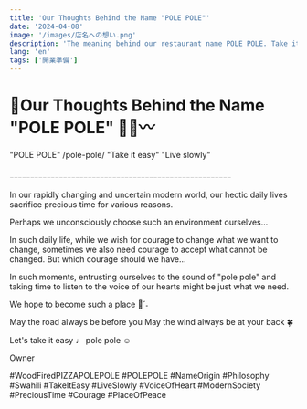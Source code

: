 ```yaml
---
title: 'Our Thoughts Behind the Name "POLE POLE"'
date: '2024-04-08'
image: '/images/店名への想い.png'
description: 'The meaning behind our restaurant name POLE POLE. Take it easy, live slowly - a message for those living in our modern world.'
lang: 'en'
tags: ['開業準備']
---
```


# 🍕Our Thoughts Behind the Name "POLE POLE" ✍🏻〰️

"POLE POLE" /pole-pole/
"Take it easy" "Live slowly"　

𓐄𓐄𓐄𓐄𓐄𓐄𓐄𓐄𓐄𓐄𓐄𓐄𓐄𓐄𓐄𓐄𓐄𓐄𓐄𓐄𓐄𓐄𓐄𓐄𓐄𓐄𓐄𓐄𓐄𓐄𓐄𓐄𓐄𓐄𓐄𓐄𓐄𓐄𓐄𓐄𓐄𓐄𓐄𓐄𓐄𓐄𓐄𓐄𓐄𓐄𓐄𓐄𓐄𓐄

In our rapidly changing
and uncertain modern world,
our hectic daily lives
sacrifice precious time
for various reasons.

Perhaps
we unconsciously choose
such an environment ourselves...

In such daily life,
while we wish for courage to change
what we want to change,
sometimes we also need courage
to accept what cannot be changed.
But which courage should we have...
 
In such moments, entrusting ourselves to the sound of "pole pole"
and taking time to listen to the voice of our hearts
might be just what we need.

We hope to become such a place 🌳ˊ˗

May the road always be before you
May the wind always be at your back 🍀

Let's take it easy ♩
pole pole ☺︎

Owner

#WoodFiredPIZZAPOLEPOLE #POLEPOLE #NameOrigin #Philosophy #Swahili #TakeItEasy #LiveSlowly #VoiceOfHeart #ModernSociety #PreciousTime #Courage #PlaceOfPeace
